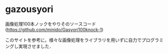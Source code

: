 # gazousyori
画像処理100本ノックをやりそのソースコード
(https://github.com/minido/Gasyori100knock-1)

このサイトを参考に，様々な画像処理をライブラリを用いずに自力でプログラミングし実現させました．
